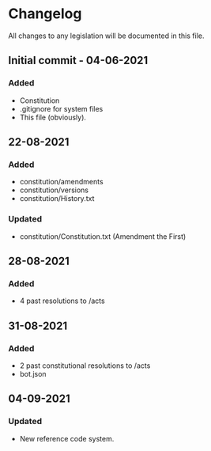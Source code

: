 # Changelog
All changes to any legislation will be documented in this file.

## Initial commit - 04-06-2021
### Added
- Constitution
- .gitignore for system files
- This file (obviously).

## 22-08-2021
### Added
- constitution/amendments
- constitution/versions
- constitution/History.txt
### Updated
- constitution/Constitution.txt (Amendment the First)

## 28-08-2021
### Added
- 4 past resolutions to /acts

## 31-08-2021
### Added
- 2 past constitutional resolutions to /acts
- bot.json

## 04-09-2021
### Updated
- New reference code system.